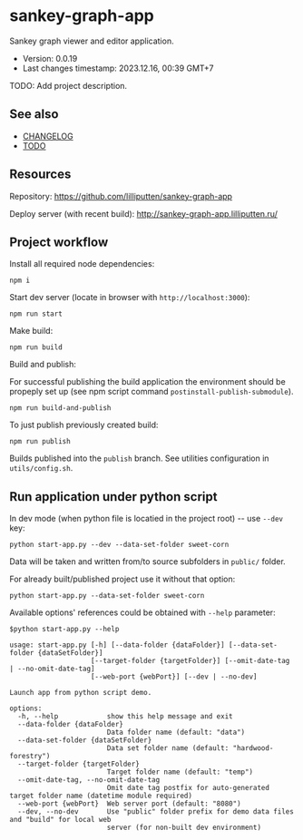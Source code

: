 <!--
@since 2023.11.12, 00:38
@changed 2023.11.12, 01:50
-->

# sankey-graph-app

Sankey graph viewer and editor application.

- Version: 0.0.19
- Last changes timestamp: 2023.12.16, 00:39 GMT+7

TODO: Add project description.

## See also

- [CHANGELOG](CHANGELOG.md)
- [TODO](TODO.md)

## Resources

Repository: https://github.com/lilliputten/sankey-graph-app

Deploy server (with recent build): http://sankey-graph-app.lilliputten.ru/

## Project workflow

Install all required node dependencies:

```
npm i
```

Start dev server (locate in browser with `http://localhost:3000`):

```
npm run start
```

Make build:

```
npm run build
```

Build and publish:

For successful publishing the build application the environment should be
propeply set up (see npm script command `postinstall-publish-submodule`).

```
npm run build-and-publish
```

To just publish previously created build:

```
npm run publish
```

Builds published into the `publish` branch. See utilities configuration in
`utils/config.sh`.


## Run application under python script

In dev mode (when python file is locatied in the project root) -- use `--dev` key:

```
python start-app.py --dev --data-set-folder sweet-corn
```

Data will be taken and written from/to source subfolders in `public/` folder.

For already built/published project use it without that option:

```
python start-app.py --data-set-folder sweet-corn
```

Available options' references could be obtained with `--help` parameter:

```
$python start-app.py --help

usage: start-app.py [-h] [--data-folder {dataFolder}] [--data-set-folder {dataSetFolder}]
                    [--target-folder {targetFolder}] [--omit-date-tag | --no-omit-date-tag]
                    [--web-port {webPort}] [--dev | --no-dev]

Launch app from python script demo.

options:
  -h, --help            show this help message and exit
  --data-folder {dataFolder}
                        Data folder name (default: "data")
  --data-set-folder {dataSetFolder}
                        Data set folder name (default: "hardwood-forestry")
  --target-folder {targetFolder}
                        Target folder name (default: "temp")
  --omit-date-tag, --no-omit-date-tag
                        Omit date tag postfix for auto-generated target folder name (datetime module required)
  --web-port {webPort}  Web server port (default: "8080")
  --dev, --no-dev       Use "public" folder prefix for demo data files and "build" for local web
                        server (for non-built dev environment)
```



